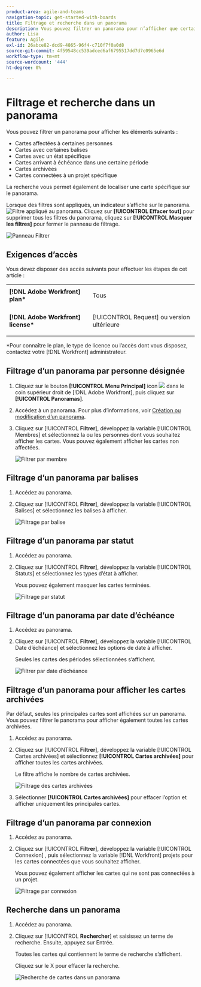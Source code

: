 ```yaml
---
product-area: agile-and-teams
navigation-topic: get-started-with-boards
title: Filtrage et recherche dans un panorama
description: Vous pouvez filtrer un panorama pour n’afficher que certaines cartes.
author: Lisa
feature: Agile
exl-id: 26abce82-dcd9-4865-96f4-c710f7f0a0d8
source-git-commit: 4f59548cc539adced6af6795517dd7d7c0965e6d
workflow-type: tm+mt
source-wordcount: '444'
ht-degree: 0%

---
```


# Filtrage et recherche dans un panorama

Vous pouvez filtrer un panorama pour afficher les éléments suivants :

* Cartes affectées à certaines personnes
* Cartes avec certaines balises
* Cartes avec un état spécifique
* Cartes arrivant à échéance dans une certaine période
* Cartes archivées
* Cartes connectées à un projet spécifique

La recherche vous permet également de localiser une carte spécifique sur le panorama.

Lorsque des filtres sont appliqués, un indicateur s’affiche sur le panorama. ![Filtre appliqué au panorama](assets/boards-filterapplied-30x30.png). Cliquez sur **[!UICONTROL Effacer tout]** pour supprimer tous les filtres du panorama, cliquez sur **[!UICONTROL Masquer les filtres]** pour fermer le panneau de filtrage.

![Panneau Filtrer](assets/boards-all-filters-collapsed-1022.png)

## Exigences d’accès

Vous devez disposer des accès suivants pour effectuer les étapes de cet article :

<table style="table-layout:auto"> 
 <col> 
 <col> 
 <tbody> 
  <tr> 
   <td role="rowheader"><strong>[!DNL Adobe Workfront] plan*</strong></td> 
   <td> <p>Tous</p> </td> 
  </tr> 
  <tr> 
   <td role="rowheader"><strong>[!DNL Adobe Workfront] license*</strong></td> 
   <td> <p>[!UICONTROL Request] ou version ultérieure</p> </td> 
  </tr> 
 </tbody> 
</table>

&#42;Pour connaître le plan, le type de licence ou l’accès dont vous disposez, contactez votre [!DNL Workfront] administrateur.

## Filtrage d’un panorama par personne désignée

1. Cliquez sur le bouton **[!UICONTROL Menu Principal]** icon ![](assets/main-menu-icon.png) dans le coin supérieur droit de [!DNL Adobe Workfront], puis cliquez sur **[!UICONTROL Panoramas]**.
1. Accédez à un panorama. Pour plus d’informations, voir [Création ou modification d’un panorama](../../agile/get-started-with-boards/create-edit-board.md).
1. Cliquez sur [!UICONTROL **Filtrer**], développez la variable [!UICONTROL Membres] et sélectionnez la ou les personnes dont vous souhaitez afficher les cartes. Vous pouvez également afficher les cartes non affectées.

   ![Filtrer par membre](assets/boards-filter-by-assignees-0822.png)

## Filtrage d’un panorama par balises

1. Accédez au panorama.
1. Cliquez sur [!UICONTROL **Filtrer**], développez la variable [!UICONTROL Balises] et sélectionnez les balises à afficher.

   ![Filtrage par balise](assets/boards-filter-by-tags-0822.png)

## Filtrage d’un panorama par statut

1. Accédez au panorama.
1. Cliquez sur [!UICONTROL **Filtrer**], développez la variable [!UICONTROL Statuts] et sélectionnez les types d’état à afficher.

   Vous pouvez également masquer les cartes terminées.

   ![Filtrage par statut](assets/boards-filter-by-status-0822.png)

## Filtrage d’un panorama par date d’échéance

1. Accédez au panorama.
1. Cliquez sur [!UICONTROL **Filtrer**], développez la variable [!UICONTROL Date d’échéance] et sélectionnez les options de date à afficher.

   Seules les cartes des périodes sélectionnées s’affichent.

   ![Filtrer par date d’échéance](assets/boards-filter-by-due-date-0822.png)

## Filtrage d’un panorama pour afficher les cartes archivées

Par défaut, seules les principales cartes sont affichées sur un panorama. Vous pouvez filtrer le panorama pour afficher également toutes les cartes archivées.

1. Accédez au panorama.
1. Cliquez sur [!UICONTROL **Filtrer**], développez la variable [!UICONTROL Cartes archivées] et sélectionnez **[!UICONTROL Cartes archivées]** pour afficher toutes les cartes archivées.

   Le filtre affiche le nombre de cartes archivées.

   ![Filtrage des cartes archivées](assets/boards-filter-by-archived-cards_0822.png)

1. Sélectionner **[!UICONTROL Cartes archivées]** pour effacer l’option et afficher uniquement les principales cartes.

## Filtrage d’un panorama par connexion

1. Accédez au panorama.
1. Cliquez sur [!UICONTROL **Filtrer**], développez la variable [!UICONTROL Connexion] , puis sélectionnez la variable [!DNL Workfront] projets pour les cartes connectées que vous souhaitez afficher.

   Vous pouvez également afficher les cartes qui ne sont pas connectées à un projet.

   ![Filtrage par connexion](assets/boards-filter-by-connection.png)

## Recherche dans un panorama

1. Accédez au panorama.
1. Cliquez sur [!UICONTROL **Rechercher**] et saisissez un terme de recherche. Ensuite, appuyez sur Entrée.

   Toutes les cartes qui contiennent le terme de recherche s’affichent.

   Cliquez sur le X pour effacer la recherche.

   ![Recherche de cartes dans un panorama](assets/boards-searchbox.png)
